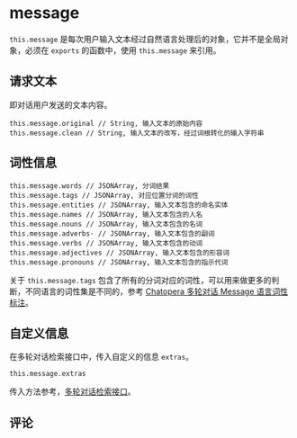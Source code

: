 # message

`this.message` 是每次用户输入文本经过自然语言处理后的对象，它并不是全局对象，必须在 `exports` 的函数中，使用 `this.message` 来引用。

## 请求文本

即对话用户发送的文本内容。

```函数
this.message.original // String, 输入文本的原始内容
this.message.clean // String, 输入文本的改写，经过词根转化的输入字符串
```

## 词性信息

```函数
this.message.words // JSONArray, 分词结果
this.message.tags // JSONArray, 对应位置分词的词性
this.message.entities // JSONArray, 输入文本包含的命名实体
this.message.names // JSONArray, 输入文本包含的人名
this.message.nouns // JSONArray, 输入文本包含的名词
this.message.adverbs· // JSONArray, 输入文本包含的副词
this.message.verbs // JSONArray, 输入文本包含的动词
this.message.adjectives // JSONArray, 输入文本包含的形容词
this.message.pronouns // JSONArray, 输入文本包含的指示代词
```

关于 `this.message.tags` 包含了所有的分词对应的词性，可以用来做更多的判断，不同语言的词性集是不同的，参考 [Chatopera 多轮对话 Message 语言词性标注](/products/chatbot-platform/appendix/nlp-tags.html)。

## 自定义信息

在多轮对话检索接口中，传入自定义的信息 `extras`。

```函数
this.message.extras
```

传入方法参考，[多轮对话检索接口](/products/chatbot-platform/references/sdk/chatbot/chat.html#检索多轮对话)。

## 评论

<script src="https://utteranc.es/client.js"
        repo="chatopera/docs"
        issue-term="pathname"
        label="Comment"
        theme="github-light"
        crossorigin="anonymous"
        async>
</script>
